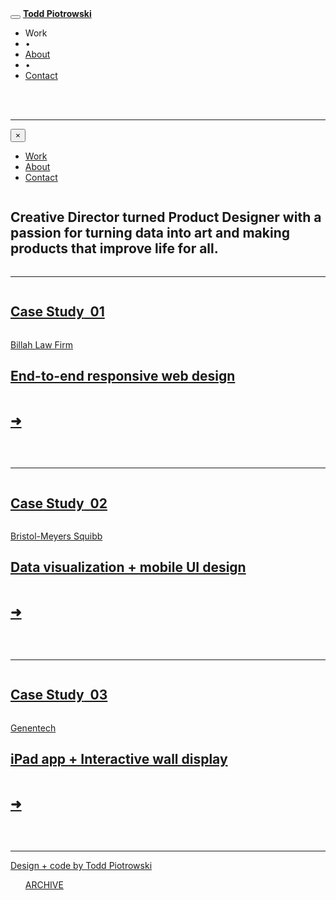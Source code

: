 <!DOCTYPE html>
<html>
<head>
  <meta charset="utf-8">
  <meta http-equiv="x-ua-compatible" content="ie=edge">
  <meta name="viewport" content="width=device-width, initial-scale=1.0">
  <link href="favicon.png" rel="shortcut icon">
  <title>Todd Piotrowski : Product Designer</title>
  <link rel="stylesheet" href="css/normalize.css">
  <link rel="stylesheet" href="css/foundation.css">
  <link rel="stylesheet" href="css/land.css">
<link href="https://fonts.googleapis.com/css?family=Montserrat:400,500,700&display=swap" rel="stylesheet">
 <link href="https://fonts.googleapis.com/css?family=Merriweather:300,400,700&display=swap" rel="stylesheet">

<!-- ICON NEEDS FONT AWESOME FOR CHEVRON UP ICON -->

<link href="//netdna.bootstrapcdn.com/font-awesome/3.2.1/css/font-awesome.css" rel="stylesheet">

</head>

<body>


<!--Navigation Section-->  

<nav class="top-bar topbar-responsive-bg">
</nav>      
    
<div class="row small-up-1 medium-up-1 large-up-1">   
<nav class="top-bar topbar-responsive">
  <div class="top-bar-title">
    <span data-responsive-toggle="topbar-responsive" data-hide-for="medium">
      <button class="menu-icon" type="button" data-toggle="offcanvas-full-screen"></button>
    </span> 
    <a class="topbar-responsive-logo" href="index.html"><strong>Todd Piotrowski</strong></a>     
  </div>
    
  <div id="topbar-responsive" class="topbar-responsive-links"> 
    <div class="top-bar-right">
      <ul class="menu simple vertical medium-horizontal">
        <li><span class="current" >Work</span></li>
		  <li>
			  <span class="navdot">•</span>
		  </li>
		<li><a class="menucolor" href="about.html">About</a></li>
		  <li>
			  <span class="navdot">•</span>
		  </li>
		<li><a class="menucolor" href="mailto:todd_e_piotrowski@yahoo.com">Contact</a></li>
      </ul>
   </div>      
  </div>    
</nav>	
</div>  
    
<br><br>

<div class="animate fadeInDown zero">    
<div class="row small-up-1 medium-up-3 large-up-3">	
<hr>	
</div>
</div>   
   
<!-- Off-Screen Nav -->	

<div id="offcanvas-full-screen" class="offcanvas-full-screen" data-off-canvas data-transition="overlap">
  <div class="offcanvas-full-screen-inner">
    <button class="offcanvas-full-screen-close" aria-label="Close menu" type="button" data-close>
      <span aria-hidden="true">&times;</span>
    </button>
    <ul class="offcanvas-full-screen-menu">
        <li><a href="index.html">Work</a></li>
		<li><a href="about.html">About</a></li>
		<li><a href="mailto:todd_e_piotrowski@yahoo.com">Contact</a></li>
    </ul>
  </div>
</div>  

	

<!--Name-->
    
<div class="animate fadeInUp name">   

 <div class="row column small-12 medium-12 large-12">
	 <h2 class="bigname">Creative Director turned <span class="newname">Product Designer</span> with a passion for turning data into art and  making products that improve life for all.</h2>
 </div>
    
</div> 

    
<!--Case Study 1-->
  
<div class="animate fadeInDown one">    
    
<div class="row small-up-1 medium-up-3 large-up-3">	
<hr>	
</div>    
       

<a href="billahlaw.html" id="parent"><div id="child" class="row">
    <div class="row column small-12 medium-4 small-order-1 medium-order-1">
        <div class="container-l">
			<h2 class="cs-hl"><span class="smu"><span class="eye2">Case Study</span>&nbsp; 01</span></h2>
		</div>
	</div>
    <div class="row column small-12 medium-6 small-order-1 medium-order-1">
        <div class="container-c">
            <p id="eyebrow" class="child-highlight">Billah Law Firm</p>
            <h2 id="cs-section" class="parent-highlight">End-to-end responsive web design</h2>
		</div>
	</div>
    <div class="row column small-12 medium-2 small-order-1 medium-order-1">
        <div class="container-r">
			<h2 id="cs-arrow" class="child-highlight">&#10140;</h2>
		</div>
	</div>
</div></a>
    	
<br>
 
</div>    
    

<!--Case Study 2-->

<div class="animate fadeInDown two">    
    
<div class="row small-up-1 medium-up-3 large-up-3">	
<hr>	
</div>    
       

<a href="opdivo.html" id="parent"><div id="child" class="row">
    <div class="row column small-12 medium-4 small-order-1 medium-order-1">
        <div class="container-l">
			<h2 class="cs-hl"><span class="smu"><span class="eye2">Case Study</span>&nbsp; 02</span></h2>
		</div>
	</div>
    <div class="row column small-12 medium-6 small-order-1 medium-order-1">
        <div class="container-c">
            <p id="eyebrow" class="child-highlight">Bristol-Meyers Squibb</p>
            <h2 id="cs-section" class="parent-highlight">Data visualization + mobile UI design</h2>
		</div>
	</div>
    <div class="row column small-12 medium-2 small-order-1 medium-order-1">
        <div class="container-r">
			<h2 id="cs-arrow" class="child-highlight">&#10140;</h2>
		</div>
	</div>
</div></a>
    	
<br> 

</div>    
    
    
<!--Case Study 3-->
    
<div class="animate fadeInDown three">   
    
<div class="row small-up-1 medium-up-3 large-up-3">	
<hr>	
</div>    
       

<a href="bioonc.html" id="parent"><div id="child" class="row">
    <div class="row column small-12 medium-4 small-order-1 medium-order-1">
        <div class="container-l">
			<h2 class="cs-hl"><span class="smu"><span class="eye2">Case Study</span>&nbsp; 03</span></h2>
		</div>
	</div>
    <div class="row column small-12 medium-6 small-order-1 medium-order-1">
        <div class="container-c">
            <p id="eyebrow" class="child-highlight">Genentech</p>
            <h2 id="cs-section" class="parent-highlight">iPad app + Interactive wall display</h2>
		</div>
	</div>
    <div class="row column small-12 medium-2 small-order-1 medium-order-1">
        <div class="container-r">
			<h2 id="cs-arrow" class="child-highlight">&#10140;</h2>
		</div>
	</div>
</div></a>
    	
<br>

<div class="row small-up-1 medium-up-3 large-up-3">	
<hr>	
</div>
    
</div>    
    

<!--Footer Section-->
    
<div class="animate fadeInDown four">     
    
<div class="row small-up-1 medium-up-1 large-up-1">
    <a href="index.html" class="credit">Design + code by Todd Piotrowski</a>
	<ul class="menu align-right">
        <a class="button" href="archive.html">ARCHIVE</a>
	</ul>
</div>

</div>
    
<br><br><br> 
    

<!-- Return to Top Arrow -->

<a href="javascript:" id="return-to-top"><i class="icon-chevron-up"></i></a>

	
<!-- ICON NEEDS FONT AWESOME FOR CHEVRON UP ICON -->

<link href="//netdna.bootstrapcdn.com/font-awesome/3.2.1/css/font-awesome.css" rel="stylesheet">
	
	
<!--Scripts-->
<script src="js/vendor/jquery.js"></script>
<script src="js/vendor/what-input.js"></script>
<script src="js/vendor/foundation.min.js"></script>
<script src="js/app.js"></script>


	
<!-- Nav BG -->		
	
<script>
$(function() {
  $(window).scroll(function() {
    var winTop = $(window).scrollTop();
    if (winTop >= 3) {
      $("body").addClass("stickynav-wrapper");
		$('.topbar-responsive-bg').addClass('show');
    } else{
		$('.topbar-responsive-bg').removeClass('show');
		
      $("body").removeClass("stickynav-wrapper");
    }
  });
});
</script>	


	
<!--NAV Bar Background Animation-->
	
<script>
$(window).scroll(function() {
// 3 = The point you would like to fade the nav in.//
	if ($(window).scrollTop() > 3 ){
 	$('.topbar-responsive-bg').addClass('show');
  } else {
    $('.topbar-responsive-bg').removeClass('show');
 	};   	
});
</script>
    
    
<!--NAV Links Color Change-->
	
<script>
$(window).scroll(function() {
// 3 = The point you would like to fade the nav in.//
	if ($(window).scrollTop() > 3 ){
 	$('a').addClass('showa');
  } else {
    $('a').removeClass('showa');
 	};   	
});
</script>    
  
    

<!--Arrow Up-->	
<script>	
$(window).scroll(function() {
    if ($(this).scrollTop() >= 50) {        // If page is scrolled more than 50px
        $('#return-to-top').fadeIn(200);    // Fade in the arrow
    } else {
        $('#return-to-top').fadeOut(200);   // Else fade out the arrow
    }
});
$('#return-to-top').click(function() {      // When arrow is clicked
    $('body,html').animate({
        scrollTop : 0                       // Scroll to top of body
    }, 500);
});	
</script>

	
</body>
</html>
